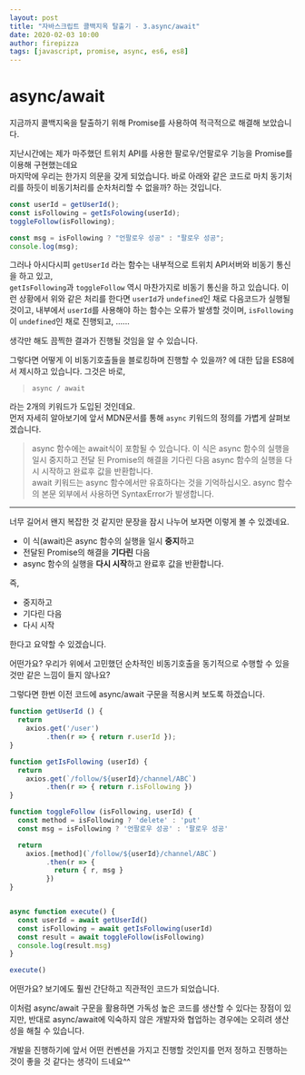 ```yaml
---
layout: post
title: "자바스크립트 콜백지옥 탈출기 - 3.async/await"
date: 2020-02-03 10:00
author: firepizza
tags: [javascript, promise, async, es6, es8]
---
```


# async/await

지금까지 콜백지옥을 탈출하기 위해 Promise를 사용하여 적극적으로 해결해 보았습니다.

지난시간에는 제가 마주했던 트위치 API를 사용한 팔로우/언팔로우 기능을 Promise를 이용해 구현했는데요<br/>
마지막에 우리는 한가지 의문을 갖게 되었습니다. 바로 아래와 같은 코드로 마치 동기처리를 하듯이 비동기처리를 순차처리할 수 없을까? 하는 것입니다.

```javascript
const userId = getUserId();
const isFollowing = getIsFolowing(userId);
toggleFollow(isFollowing);

const msg = isFollowing ? "언팔로우 성공" : "팔로우 성공";
console.log(msg);
```

그러나 아시다시피 `getUserId` 라는 함수는 내부적으로 트위치 API서버와 비동기 통신을 하고 있고,<br/>
`getIsFollowing`과 `toggleFollow` 역시 마찬가지로 비동기 통신을 하고 있습니다.
이런 상황에서 위와 같은 처리를 한다면 `userId`가 `undefined`인 채로 다음코드가 실행될 것이고, 내부에서 `userId`를 사용해야 하는 함수는 오류가 발생할 것이며, `isFollowing`이 `undefined`인 채로 진행되고, ......

생각만 해도 끔찍한 결과가 진행될 것임을 알 수 있습니다.

그렇다면 어떻게 이 비동기호출들을 블로킹하며 진행할 수 있을까? 에 대한 답을 ES8에서 제시하고 있습니다. 그것은 바로,

> `async / await`

라는 2개의 키워드가 도입된 것인데요.<br/>
먼저 자세히 알아보기에 앞서 MDN문서를 통해 `async` 키워드의 정의를 가볍게 살펴보겠습니다.

> async 함수에는 await식이 포함될 수 있습니다. 이 식은 async 함수의 실행을 일시 중지하고 전달 된 Promise의 해결을 기다린 다음 async 함수의 실행을 다시 시작하고 완료후 값을 반환합니다.<br/>
> await 키워드는 async 함수에서만 유효하다는 것을 기억하십시오. async 함수의 본문 외부에서 사용하면 SyntaxError가 발생합니다.

---

너무 길어서 왠지 복잡한 것 같지만 문장을 잠시 나누어 보자면 이렇게 볼 수 있겠네요.

- 이 식(await)은 async 함수의 실행을 일시 **중지**하고
- 전달된 Promise의 해결을 **기다린** 다음
- async 함수의 실행을 **다시 시작**하고 완료후 값을 반환합니다.

즉,

- 중지하고
- 기다린 다음
- 다시 시작

한다고 요약할 수 있겠습니다.

어떤가요? 우리가 위에서 고민했던 순차적인 비동기호출을 동기적으로 수행할 수 있을 것만 같은 느낌이 들지 않나요?

그렇다면 한번 이전 코드에 async/await 구문을 적용시켜 보도록 하겠습니다.

```javascript
function getUserId () {
  return
    axios.get('/user')
         .then(r => { return r.userId });
}

function getIsFollowing (userId) {
  return
    axios.get(`/follow/${userId}/channel/ABC`)
         .then(r => { return r.isFollowing })
}

function toggleFollow (isFollowing, userId) {
  const method = isFollowing ? 'delete' : 'put'
  const msg = isFollowing ? '언팔로우 성공' : '팔로우 성공'

  return
    axios.[method](`/follow/${userId}/channel/ABC`)
         .then(r => {
           return { r, msg }
         })
}


async function execute() {
  const userId = await getUserId()
  const isFollowing = await getIsFollowing(userId)
  const result = await toggleFollow(isFollowing)
  console.log(result.msg)
}

execute()
```

어떤가요? 보기에도 훨씬 간단하고 직관적인 코드가 되었습니다.

이처럼 async/await 구문을 활용하면 가독성 높은 코드를 생산할 수 있다는 장점이 있지만, 반대로 async/await에 익숙하지 않은 개발자와 협업하는 경우에는 오히려 생산성을 해칠 수 있습니다.

개발을 진행하기에 앞서 어떤 컨벤션을 가지고 진행할 것인지를 먼저 정하고 진행하는 것이 좋을 것 같다는 생각이 드네요^^
